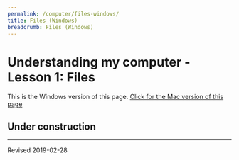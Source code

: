```yaml
---
permalink: /computer/files-windows/
title: Files (Windows)
breadcrumb: Files (Windows)
---
```


# Understanding my computer - Lesson 1: Files

This is the Windows version of this page.  [Click for the Mac version of this page](../files-mac/)

## Under construction

----
Revised 2019-02-28
